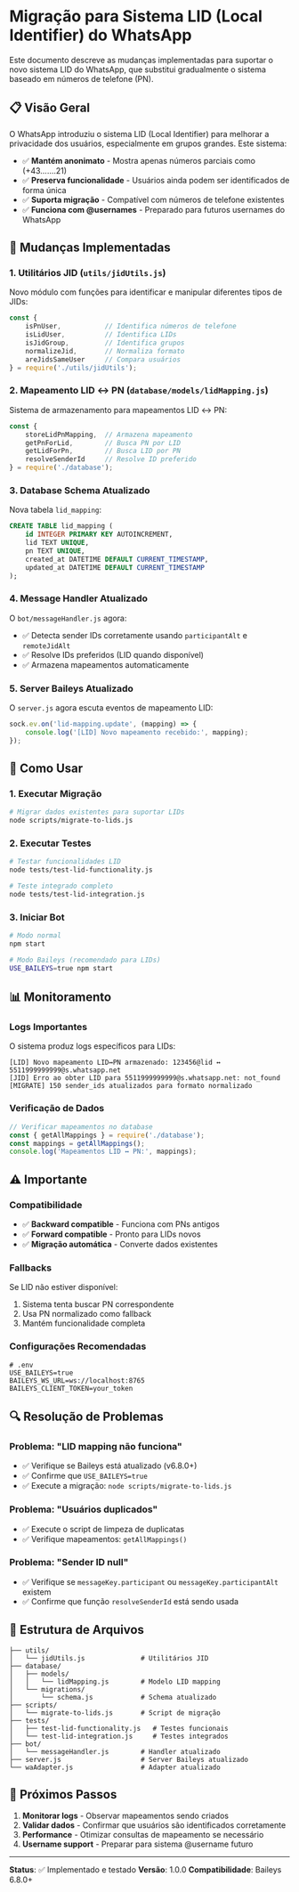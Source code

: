 # Migração para Sistema LID (Local Identifier) do WhatsApp

Este documento descreve as mudanças implementadas para suportar o novo sistema LID do WhatsApp, que substitui gradualmente o sistema baseado em números de telefone (PN).

## 📋 Visão Geral

O WhatsApp introduziu o sistema LID (Local Identifier) para melhorar a privacidade dos usuários, especialmente em grupos grandes. Este sistema:

- ✅ **Mantém anonimato** - Mostra apenas números parciais como (+43.......21)
- ✅ **Preserva funcionalidade** - Usuários ainda podem ser identificados de forma única
- ✅ **Suporta migração** - Compatível com números de telefone existentes
- ✅ **Funciona com @usernames** - Preparado para futuros usernames do WhatsApp

## 🔧 Mudanças Implementadas

### 1. Utilitários JID (`utils/jidUtils.js`)

Novo módulo com funções para identificar e manipular diferentes tipos de JIDs:

```javascript
const { 
    isPnUser,           // Identifica números de telefone
    isLidUser,          // Identifica LIDs
    isJidGroup,         // Identifica grupos
    normalizeJid,       // Normaliza formato
    areJidsSameUser     // Compara usuários
} = require('./utils/jidUtils');
```

### 2. Mapeamento LID ↔ PN (`database/models/lidMapping.js`)

Sistema de armazenamento para mapeamentos LID ↔ PN:

```javascript
const { 
    storeLidPnMapping,  // Armazena mapeamento
    getPnForLid,        // Busca PN por LID
    getLidForPn,        // Busca LID por PN
    resolveSenderId     // Resolve ID preferido
} = require('./database');
```

### 3. Database Schema Atualizado

Nova tabela `lid_mapping`:
```sql
CREATE TABLE lid_mapping (
    id INTEGER PRIMARY KEY AUTOINCREMENT,
    lid TEXT UNIQUE,
    pn TEXT UNIQUE,
    created_at DATETIME DEFAULT CURRENT_TIMESTAMP,
    updated_at DATETIME DEFAULT CURRENT_TIMESTAMP
);
```

### 4. Message Handler Atualizado

O `bot/messageHandler.js` agora:
- ✅ Detecta sender IDs corretamente usando `participantAlt` e `remoteJidAlt`
- ✅ Resolve IDs preferidos (LID quando disponível)
- ✅ Armazena mapeamentos automaticamente

### 5. Server Baileys Atualizado

O `server.js` agora escuta eventos de mapeamento LID:
```javascript
sock.ev.on('lid-mapping.update', (mapping) => {
    console.log('[LID] Novo mapeamento recebido:', mapping);
});
```

## 🚀 Como Usar

### 1. Executar Migração

```bash
# Migrar dados existentes para suportar LIDs
node scripts/migrate-to-lids.js
```

### 2. Executar Testes

```bash
# Testar funcionalidades LID
node tests/test-lid-functionality.js

# Teste integrado completo
node tests/test-lid-integration.js
```

### 3. Iniciar Bot

```bash
# Modo normal
npm start

# Modo Baileys (recomendado para LIDs)
USE_BAILEYS=true npm start
```

## 📊 Monitoramento

### Logs Importantes

O sistema produz logs específicos para LIDs:

```
[LID] Novo mapeamento LID↔PN armazenado: 123456@lid ↔ 5511999999999@s.whatsapp.net
[JID] Erro ao obter LID para 5511999999999@s.whatsapp.net: not_found
[MIGRATE] 150 sender_ids atualizados para formato normalizado
```

### Verificação de Dados

```javascript
// Verificar mapeamentos no database
const { getAllMappings } = require('./database');
const mappings = getAllMappings();
console.log('Mapeamentos LID ↔ PN:', mappings);
```

## ⚠️ Importante

### Compatibilidade

- ✅ **Backward compatible** - Funciona com PNs antigos
- ✅ **Forward compatible** - Pronto para LIDs novos
- ✅ **Migração automática** - Converte dados existentes

### Fallbacks

Se LID não estiver disponível:
1. Sistema tenta buscar PN correspondente
2. Usa PN normalizado como fallback
3. Mantém funcionalidade completa

### Configurações Recomendadas

```env
# .env
USE_BAILEYS=true
BAILEYS_WS_URL=ws://localhost:8765
BAILEYS_CLIENT_TOKEN=your_token
```

## 🔍 Resolução de Problemas

### Problema: "LID mapping não funciona"
- ✅ Verifique se Baileys está atualizado (v6.8.0+)
- ✅ Confirme que `USE_BAILEYS=true`
- ✅ Execute a migração: `node scripts/migrate-to-lids.js`

### Problema: "Usuários duplicados"
- ✅ Execute o script de limpeza de duplicatas
- ✅ Verifique mapeamentos: `getAllMappings()`

### Problema: "Sender ID null"
- ✅ Verifique se `messageKey.participant` ou `messageKey.participantAlt` existem
- ✅ Confirme que função `resolveSenderId` está sendo usada

## 📝 Estrutura de Arquivos

```
├── utils/
│   └── jidUtils.js              # Utilitários JID
├── database/
│   ├── models/
│   │   └── lidMapping.js        # Modelo LID mapping
│   └── migrations/
│       └── schema.js            # Schema atualizado
├── scripts/
│   └── migrate-to-lids.js       # Script de migração
├── tests/
│   ├── test-lid-functionality.js   # Testes funcionais
│   └── test-lid-integration.js     # Testes integrados
├── bot/
│   └── messageHandler.js        # Handler atualizado
├── server.js                    # Server Baileys atualizado
└── waAdapter.js                 # Adapter atualizado
```

## 🎯 Próximos Passos

1. **Monitorar logs** - Observar mapeamentos sendo criados
2. **Validar dados** - Confirmar que usuários são identificados corretamente
3. **Performance** - Otimizar consultas de mapeamento se necessário
4. **Username support** - Preparar para sistema @username futuro

---

**Status**: ✅ Implementado e testado
**Versão**: 1.0.0
**Compatibilidade**: Baileys 6.8.0+
